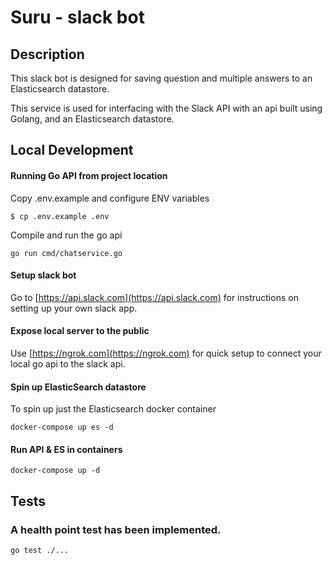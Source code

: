 # Suru - slack bot 

## Description

This slack bot is designed for saving question and multiple answers to an Elasticsearch datastore. 

This service is used for interfacing with the Slack API with an api built using Golang, and an Elasticsearch datastore.

## Local Development
#### Running Go API from project location
Copy .env.example and configure ENV variables 

```
$ cp .env.example .env
```

Compile and run the go api
```
go run cmd/chatservice.go
```
#### Setup slack bot
Go to [https://api.slack.com](https://api.slack.com) for instructions on setting up your own slack app.

#### Expose local server to the public
Use [https://ngrok.com](https://ngrok.com) for quick setup to connect your local go api to the slack api.

#### Spin up ElasticSearch datastore
To spin up just the Elasticsearch docker container
```
docker-compose up es -d
```

#### Run API & ES in containers
```
docker-compose up -d
```

## Tests
### A health point test has been implemented.
```
go test ./...
```